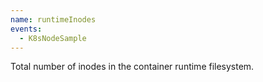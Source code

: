 ```yaml
---
name: runtimeInodes
events:
  - K8sNodeSample
---
```


Total number of inodes in the container runtime filesystem.